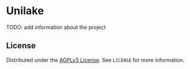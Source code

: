# Unilake

TODO: add information about the project

<!-- LICENSE -->
## License

Distributed under the [AGPLv3 License](https://github.com/unilakehq/unilake/blob/main/LICENSE). See `LICENSE` for more information.